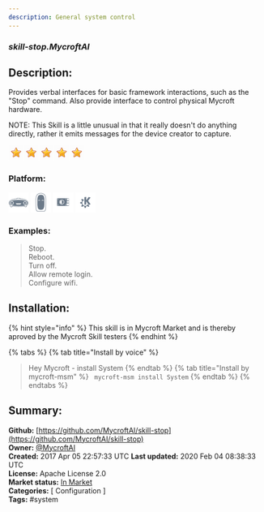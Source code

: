 ```yaml
---
description: General system control
---
```


### _skill-stop.MycroftAI_  
## Description:  
Provides verbal interfaces for basic framework interactions, such as the
"Stop" command.  Also provide interface to control physical Mycroft hardware.

NOTE: This Skill is a little unusual in that it really doesn't do anything
directly, rather it emits messages for the device creator to capture.  
  
![](../.gitbook/assets/star.png)![](../.gitbook/assets/star.png)![](../.gitbook/assets/star.png)![](../.gitbook/assets/star.png)![](../.gitbook/assets/star.png)  
  
### Platform:  
 ![Mark I](../.gitbook/assets/mark-1-icon.png)  ![Mark II](../.gitbook/assets/mark-2-icon.png)  ![Picroft](../.gitbook/assets/picroft-icon.png)  ![plasmoid](../.gitbook/assets/kde.png)   
### Examples:  
> Stop.  
> Reboot.  
> Turn off.  
> Allow remote login.  
> Configure wifi.  
  
## Installation:  
{% hint style="info" %}
This skill is in Mycroft Market and is thereby aproved by the Mycroft Skill testers
{% endhint %}
    
{% tabs %}
{% tab title="Install by voice" %}
> Hey Mycroft - install System
{% endtab %}
  {% tab title="Install by mycroft-msm" %}
``` mycroft-msm install System```
{% endtab %}
  {% endtabs %}
    
## Summary:  
**Github:** [https://github.com/MycroftAI/skill-stop](https://github.com/MycroftAI/skill-stop)  
**Owner:** [@MycroftAI](https://github.com/MycroftAI)  
**Created:** 2017 Apr 05 22:57:33 UTC  **Last updated:** 2020 Feb 04 08:38:33 UTC  
**License:** Apache License 2.0  
**Market status:** [In Market](https://market.mycroft.ai/skill/mycroft-stop)  
**Categories:** [ Configuration ]   
**Tags:** \#system   
